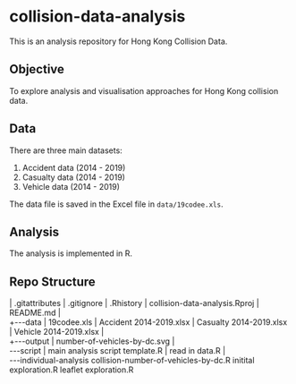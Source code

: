# collision-data-analysis
This is an analysis repository for Hong Kong Collision Data.

## Objective

To explore analysis and visualisation approaches for Hong Kong collision data.  

## Data

There are three main datasets:

1. Accident data (2014 - 2019)
1. Casualty data (2014 - 2019)
1. Vehicle data (2014 - 2019) 

The data file is saved in the Excel file in `data/19codee.xls`.

## Analysis

The analysis is implemented in R. 

## Repo Structure


|   .gitattributes
|   .gitignore
|   .Rhistory
|   collision-data-analysis.Rproj
|   README.md
|   
+---data
|       19codee.xls
|       Accident 2014-2019.xlsx
|       Casualty 2014-2019.xlsx
|       Vehicle 2014-2019.xlsx
|       
+---output
|       number-of-vehicles-by-dc.svg
|       
\---script
    |   main analysis script template.R
    |   read in data.R
    |   
    \---individual-analysis
            collision-number-of-vehicles-by-dc.R
            initital exploration.R
            leaflet exploration.R

